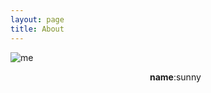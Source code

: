 ```yaml
---
layout: page
title: About
---
```

![me](/assets/img/me5.png)

<div class="biolist">
	<center>
<ul style="list-style-type: none;">
	<li><strong>name</strong>:sunny</li>
	<!-- <li><strong>info</strong>: infj, enneagram 9</li>
	<li><strong>birthday</strong>: July 30th</li>
	<li><strong>interests</strong>: writing, biology, Japanese</li>
	<li><strong>"what's your sign??"</strong>: leo, pisces, libra</li>
	<li><strong>milk tea order</strong>: jasmine milk tea, boba, 75% sugar, less ice</li>
	<li><strong>word of the day</strong>: "Komorebi," sunlight filtering through trees</li>
	<li><strong>social media</strong>: <a href="https://twitter.com/lycheekimchi">twitter</a>, <a href="https://lycheekimchi.tumblr.com/">tumblr</a>, <a href="https://medium.com/@themichaeldizon/">medium</a></li> -->
</ul> </center> </div> 
